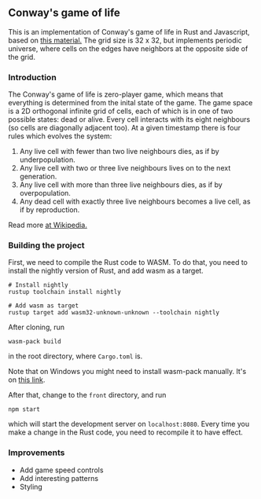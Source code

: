 ## Conway's game of life

This is an implementation of Conway's game of life in Rust and Javascript, based on [this material.](https://rustwasm.github.io/docs/book/) The grid size is 32 x 32, but implements periodic universe, where cells on the edges have neighbors at the opposite side of the grid.

### Introduction

The Conway's game of life is zero-player game, which means that everything is determined from the inital state of the game. The game space is a 2D orthogonal infinite grid of cells, each of which is in one of two possible states: dead or alive. Every cell interacts with its eight neighbours (so cells are diagonally adjacent too). At a given timestamp there is four rules which evolves the system:

  1. Any live cell with fewer than two live neighbours dies, as if by underpopulation.
  2. Any live cell with two or three live neighbours lives on to the next generation.
  3. Any live cell with more than three live neighbours dies, as if by overpopulation.
  4. Any dead cell with exactly three live neighbours becomes a live cell, as if by reproduction.

Read more [at Wikipedia.](https://en.wikipedia.org/wiki/Conway%27s_Game_of_Life)

### Building the project

First, we need to compile the Rust code to WASM. To do that, you need to install the nightly version of Rust, and add wasm as a target.

```shell
# Install nightly
rustup toolchain install nightly

# Add wasm as target
rustup target add wasm32-unknown-unknown --toolchain nightly
```

After cloning, run
```shell
wasm-pack build
```
in the root directory, where `Cargo.toml` is.

Note that on Windows you might need to install wasm-pack manually. It's on [this link](https://rustwasm.github.io/wasm-pack/installer/).

After that, change to the `front` directory, and run
```shell
npm start
```
which will start the development server on `localhost:8080`. Every time you make a change in the Rust code, you need to recompile it to have effect.

### Improvements

* Add game speed controls
* Add interesting patterns
* Styling